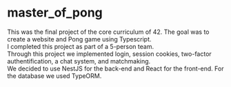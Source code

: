 # master_of_pong

This was the final project of the core curriculum of 42. The goal was to create a website and Pong game using Typescript.\
I completed this project as part of a 5-person team.\
Through this project we implemented login, session cookies, two-factor authentification, a chat system, and matchmaking.\
We decided to use NestJS for the back-end and React for the front-end. For the database we used TypeORM.

